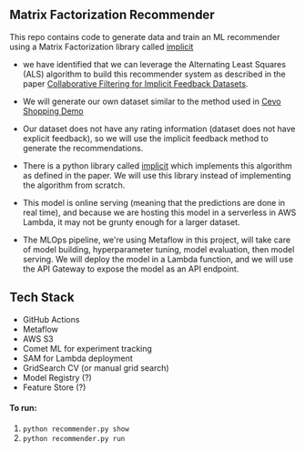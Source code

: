 ## Matrix Factorization Recommender
This repo contains code to generate data and train an ML recommender using a Matrix Factorization library called [implicit](https://github.com/benfred/implicit)

- we have identified that we can leverage the Alternating Least Squares (ALS) algorithm to build this recommender system as described in the paper [Collaborative Filtering for Implicit Feedback Datasets](http://yifanhu.net/PUB/cf.pdf).

- We will generate our own dataset similar to the method used in [Cevo Shopping Demo](https://github.com/cevoaustralia/cevo-shopping-demo)

- Our dataset does not have any rating information (dataset does not have explicit feedback), so we will use the implicit feedback method to generate the recommendations.

- There is a python library called [implicit](https://github.com/benfred/implicit) which implements this algorithm as defined in the paper. We will use this library instead of implementing the algorithm from scratch.

- This model is online serving (meaning that the predictions are done in real time), and because we are hosting this model in a serverless in AWS Lambda, it may not be grunty enough for a larger dataset.

- The MLOps pipeline, we're using Metaflow in this project, will take care of model building, hyperparameter tuning, model evaluation, then model serving. We will deploy the model in a Lambda function, and we will use the API Gateway to expose the model as an API endpoint.

## Tech Stack
- GitHub Actions
- Metaflow
- AWS S3
- Comet ML for experiment tracking
- SAM for Lambda deployment
- GridSearch CV (or manual grid search)
- Model Registry (?)
- Feature Store (?)

#### To run:
1. ```python recommender.py show```
1. ```python recommender.py run```
